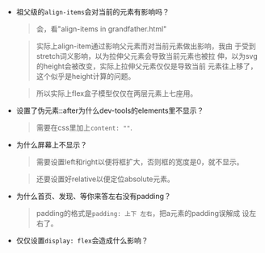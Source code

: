 
- 祖父级的`align-items`会对当前的元素有影响吗？

    > 会，看"align-items in grandfather.html"

    > 实际上align-item通过影响父元素而对当前元素做出影响，我由
    于受到stretch词义影响，以为拉伸父元素会导致当前元素也被拉
    伸，以为svg的height会被改变，实际上拉伸父元素仅仅是导致当前
    元素往上移了，这个似乎是height计算的问题。

    > 所以实际上flex盒子模型仅仅在两层元素上七座用。

- 设置了伪元素::after为什么dev-tools的elements里不显示？
    > 需要在css里加上`content: ""`.

- 为什么屏幕上不显示？

    > 需要设置left和right以便将框扩大，否则框的宽度是0，就不显示。

    > 还要设置好relative以便定位absolute元素。

- 为什么首页、发现、等你来答左右没有padding？
    > padding的格式是`padding: 上下 左右`，把a元素的padding误解成
    设左右了。

- 仅仅设置`display: flex`会造成什么影响？